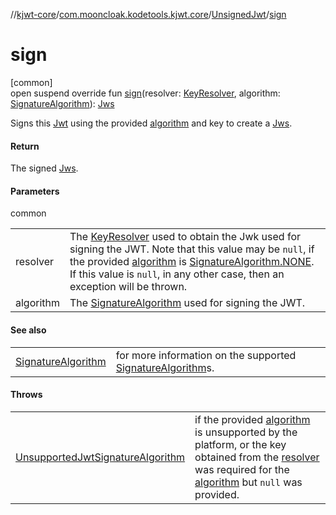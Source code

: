 //[kjwt-core](../../../index.md)/[com.mooncloak.kodetools.kjwt.core](../index.md)/[UnsignedJwt](index.md)/[sign](sign.md)

# sign

[common]\
open suspend override fun [sign](sign.md)(resolver: [KeyResolver](../../com.mooncloak.kodetools.kjwt.core.key/-key-resolver/index.md), algorithm: [SignatureAlgorithm](../../com.mooncloak.kodetools.kjwt.core.signature/-signature-algorithm/index.md)): [Jws](../-jws/index.md)

Signs this [Jwt](../-jwt/index.md) using the provided [algorithm](sign.md) and key to create a [Jws](../-jws/index.md).

#### Return

The signed [Jws](../-jws/index.md).

#### Parameters

common

| | |
|---|---|
| resolver | The [KeyResolver](../../com.mooncloak.kodetools.kjwt.core.key/-key-resolver/index.md) used to obtain the Jwk used for signing the JWT. Note that this value may be `null`, if the provided [algorithm](sign.md) is [SignatureAlgorithm.NONE](../../com.mooncloak.kodetools.kjwt.core.signature/-signature-algorithm/-n-o-n-e/index.md). If this value is `null`, in any other case, then an exception will be thrown. |
| algorithm | The [SignatureAlgorithm](../../com.mooncloak.kodetools.kjwt.core.signature/-signature-algorithm/index.md) used for signing the JWT. |

#### See also

| | |
|---|---|
| [SignatureAlgorithm](../../com.mooncloak.kodetools.kjwt.core.signature/-signature-algorithm/index.md) | for more information on the supported [SignatureAlgorithm](../../com.mooncloak.kodetools.kjwt.core.signature/-signature-algorithm/index.md)s. |

#### Throws

| | |
|---|---|
| [UnsupportedJwtSignatureAlgorithm](../-unsupported-jwt-signature-algorithm/index.md) | if the provided [algorithm](sign.md) is unsupported by the platform, or the key obtained from the [resolver](sign.md) was required for the [algorithm](sign.md) but `null` was provided. |
